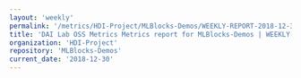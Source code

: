```yaml
---
layout: 'weekly'
permalink: '/metrics/HDI-Project/MLBlocks-Demos/WEEKLY-REPORT-2018-12-30'
title: 'DAI Lab OSS Metrics Metrics report for MLBlocks-Demos | WEEKLY-REPORT-2018-12-30'
organization: 'HDI-Project'
repository: 'MLBlocks-Demos'
current_date: '2018-12-30'
---
```

